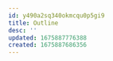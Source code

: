 ```yaml
---
id: y490a2sq340okmcqu0p5gi9
title: Outline
desc: ''
updated: 1675887776388
created: 1675887686356
---
```


